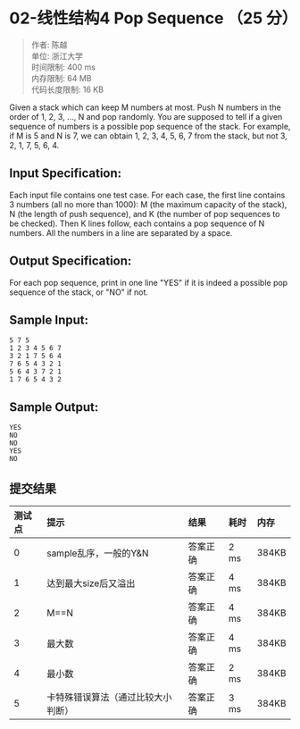 02-线性结构4 Pop Sequence （25 分）
==
>作者: 陈越<br>
单位: 浙江大学<br>
时间限制: 400 ms<br>
内存限制: 64 MB<br>
代码长度限制: 16 KB

Given a stack which can keep M numbers at most. Push N numbers in the order of 1, 2, 3, ..., N and pop randomly. You are supposed to tell if a given sequence of numbers is a possible pop sequence of the stack. For example, if M is 5 and N is 7, we can obtain 1, 2, 3, 4, 5, 6, 7 from the stack, but not 3, 2, 1, 7, 5, 6, 4.

Input Specification:
--
Each input file contains one test case. For each case, the first line contains 3 numbers (all no more than 1000): M (the maximum capacity of the stack), N (the length of push sequence), and K (the number of pop sequences to be checked). Then K lines follow, each contains a pop sequence of N numbers. All the numbers in a line are separated by a space.

Output Specification:
--
For each pop sequence, print in one line "YES" if it is indeed a possible pop sequence of the stack, or "NO" if not.

Sample Input:
--
```
5 7 5
1 2 3 4 5 6 7
3 2 1 7 5 6 4
7 6 5 4 3 2 1
5 6 4 3 7 2 1
1 7 6 5 4 3 2
```
Sample Output:
--
```
YES
NO
NO
YES
NO
```
提交结果
--
|测试点|提示|结果|耗时|内存|
|:---|:---|:---|:---|:---|
|0|sample乱序，一般的Y&N|答案正确|2 ms|384KB|
|1|达到最大size后又溢出|答案正确|4 ms|384KB|
|2|M==N|答案正确|4 ms|384KB|
|3|最大数|答案正确|4 ms|384KB|
|4|最小数|答案正确|2 ms|384KB|
|5|卡特殊错误算法（通过比较大小判断）|答案正确|3 ms|384KB|
